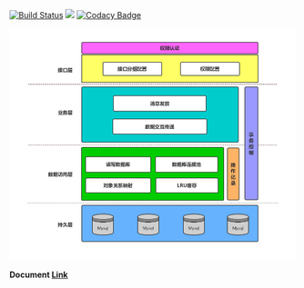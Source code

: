 [![Build Status](https://travis-ci.org/leyan95/skeleton.svg?branch=master)](https://travis-ci.org/leyan95/skeleton) 
[![](https://jitpack.io/v/leyan95/skeleton.svg)](https://jitpack.io/#leyan95/skeleton)
[![Codacy Badge](https://api.codacy.com/project/badge/Grade/62f21c28da8c4ef5867cf591d205543a)](https://www.codacy.com/app/leyan95/skeleton?utm_source=github.com&amp;utm_medium=referral&amp;utm_content=leyan95/skeleton&amp;utm_campaign=Badge_Grade)

![Framework diagram](./skeleton.png)

**Document [Link](https://www.yuque.com/shusheng/suibqb/rxi3sd)**